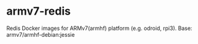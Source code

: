 # armv7-redis
Redis Docker images for ARMv7(armhf) platform (e.g. odroid, rpi3). Base: armv7/armhf-debian:jessie
